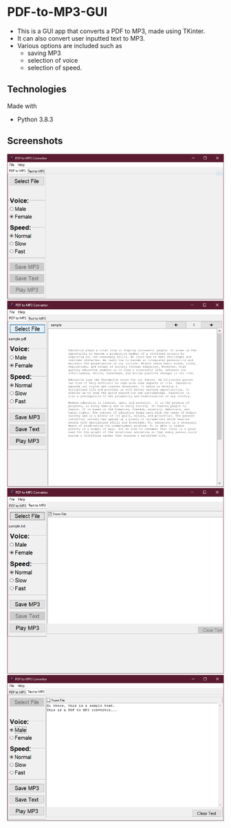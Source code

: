 # PDF-to-MP3-GUI

- This is a GUI app that converts a PDF to MP3, made using TKinter.
- It can also convert user inputted text to MP3.
- Various options are included such as
  - saving MP3
  - selection of voice
  - selection of speed.

## Technologies

Made with

- Python 3.8.3

## Screenshots

![](Screenshots/Screenshot_1.PNG)
![](Screenshots/Screenshot_2.PNG)
![](Screenshots/Screenshot_3.PNG)
![](Screenshots/Screenshot_4.PNG)
